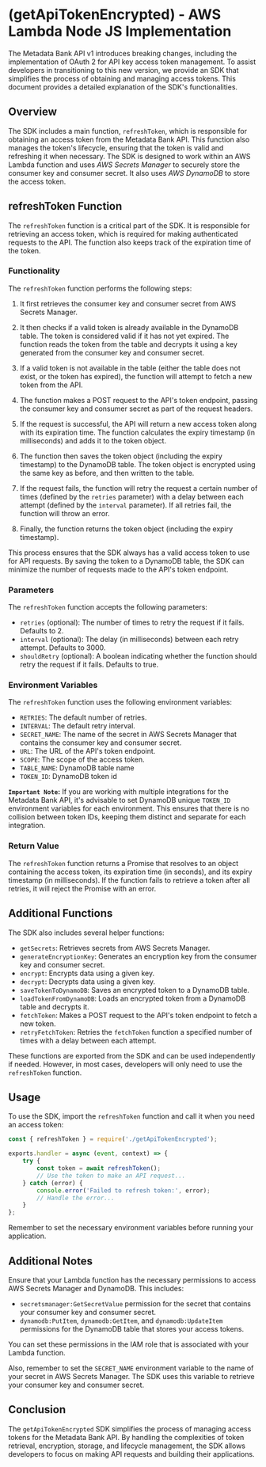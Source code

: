 # (getApiTokenEncrypted) - AWS Lambda Node JS Implementation

The Metadata Bank API v1 introduces breaking changes, including the implementation of OAuth 2 for API key access token management. To assist developers in transitioning to this new version, we provide an SDK that simplifies the process of obtaining and managing access tokens. This document provides a detailed explanation of the SDK's functionalities.

## Overview

The SDK includes a main function, `refreshToken`, which is responsible for obtaining an access token from the Metadata Bank API. This function also manages the token's lifecycle, ensuring that the token is valid and refreshing it when necessary. The SDK is designed to work within an AWS Lambda function and uses *AWS Secrets Manager* to securely store the consumer key and consumer secret. It also uses *AWS DynamoDB* to store the access token.

## refreshToken Function

The `refreshToken` function is a critical part of the SDK. It is responsible for retrieving an access token, which is required for making authenticated requests to the API. The function also keeps track of the expiration time of the token.

### Functionality

The `refreshToken` function performs the following steps:

1. It first retrieves the consumer key and consumer secret from AWS Secrets Manager.

2. It then checks if a valid token is already available in the DynamoDB table. The token is considered valid if it has not yet expired. The function reads the token from the table and decrypts it using a key generated from the consumer key and consumer secret.

3. If a valid token is not available in the table (either the table does not exist, or the token has expired), the function will attempt to fetch a new token from the API.

4. The function makes a POST request to the API's token endpoint, passing the consumer key and consumer secret as part of the request headers.

5. If the request is successful, the API will return a new access token along with its expiration time. The function calculates the expiry timestamp (in milliseconds) and adds it to the token object.

6. The function then saves the token object (including the expiry timestamp) to the DynamoDB table. The token object is encrypted using the same key as before, and then written to the table.

7. If the request fails, the function will retry the request a certain number of times (defined by the `retries` parameter) with a delay between each attempt (defined by the `interval` parameter). If all retries fail, the function will throw an error.

8. Finally, the function returns the token object (including the expiry timestamp).

This process ensures that the SDK always has a valid access token to use for API requests. By saving the token to a DynamoDB table, the SDK can minimize the number of requests made to the API's token endpoint.

### Parameters

The `refreshToken` function accepts the following parameters:

- `retries` (optional): The number of times to retry the request if it fails. Defaults to 2.
- `interval` (optional): The delay (in milliseconds) between each retry attempt. Defaults to 3000.
- `shouldRetry` (optional): A boolean indicating whether the function should retry the request if it fails. Defaults to true.

### Environment Variables

The `refreshToken` function uses the following environment variables:

- `RETRIES`: The default number of retries.
- `INTERVAL`: The default retry interval.
- `SECRET_NAME`: The name of the secret in AWS Secrets Manager that contains the consumer key and consumer secret.
- `URL`: The URL of the API's token endpoint.
- `SCOPE`: The scope of the access token.
- `TABLE_NAME`: DynamoDB table name
- `TOKEN_ID`: DynamoDB token id

**`Important Note`:** If you are working with multiple integrations for the Metadata Bank API, it's advisable to set DynamoDB unique `TOKEN_ID` environment variables for each environment. This ensures that there is no collision between token IDs, keeping them distinct and separate for each integration.

### Return Value

The `refreshToken` function returns a Promise that resolves to an object containing the access token, its expiration time (in seconds), and its expiry timestamp (in milliseconds). If the function fails to retrieve a token after all retries, it will reject the Promise with an error.

## Additional Functions

The SDK also includes several helper functions:

- `getSecrets`: Retrieves secrets from AWS Secrets Manager.
- `generateEncryptionKey`: Generates an encryption key from the consumer key and consumer secret.
- `encrypt`: Encrypts data using a given key.
- `decrypt`: Decrypts data using a given key.
- `saveTokenToDynamoDB`: Saves an encrypted token to a DynamoDB table.
- `loadTokenFromDynamoDB`: Loads an encrypted token from a DynamoDB table and decrypts it.
- `fetchToken`: Makes a POST request to the API's token endpoint to fetch a new token.
- `retryFetchToken`: Retries the `fetchToken` function a specified number of times with a delay between each attempt.

These functions are exported from the SDK and can be used independently if needed. However, in most cases, developers will only need to use the `refreshToken` function.

## Usage

To use the SDK, import the `refreshToken` function and call it when you need an access token:

```javascript
const { refreshToken } = require('./getApiTokenEncrypted');

exports.handler = async (event, context) => {
    try {
        const token = await refreshToken();
        // Use the token to make an API request...
    } catch (error) {
        console.error('Failed to refresh token:', error);
        // Handle the error...
    }
};
```

Remember to set the necessary environment variables before running your application.

## Additional Notes

Ensure that your Lambda function has the necessary permissions to access AWS Secrets Manager and DynamoDB. This includes:

- `secretsmanager:GetSecretValue` permission for the secret that contains your consumer key and consumer secret.
- `dynamodb:PutItem`, `dynamodb:GetItem`, and `dynamodb:UpdateItem` permissions for the DynamoDB table that stores your access tokens.

You can set these permissions in the IAM role that is associated with your Lambda function.

Also, remember to set the `SECRET_NAME` environment variable to the name of your secret in AWS Secrets Manager. The SDK uses this variable to retrieve your consumer key and consumer secret.

## Conclusion

The `getApiTokenEncrypted` SDK simplifies the process of managing access tokens for the Metadata Bank API. By handling the complexities of token retrieval, encryption, storage, and lifecycle management, the SDK allows developers to focus on making API requests and building their applications.
